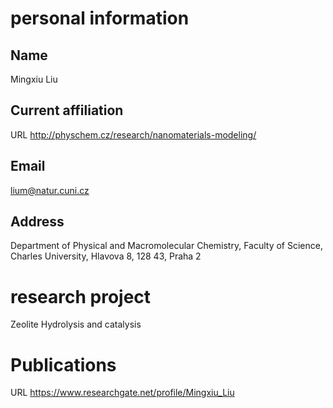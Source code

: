 # personal information
## Name 
Mingxiu Liu
## Current affiliation 
URL http://physchem.cz/research/nanomaterials-modeling/
## Email 
lium@natur.cuni.cz
## Address 
Department of Physical and Macromolecular Chemistry,
Faculty of Science,
Charles University,
Hlavova 8, 128 43, Praha 2
# research project 
Zeolite Hydrolysis and catalysis
# Publications 
URL https://www.researchgate.net/profile/Mingxiu_Liu


